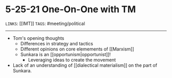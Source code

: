 # 5-25-21 One-On-One with TM
`LINKS`: [[IMT]]
`TAGS`: #meeting/political 

---
- Tom's opening thoughts
	- Differences in strategy and tactics
	- Different opinions on core elemements of [[Marxism]]
	- Sunkara is an [[opportunism|opportunist]]!
		- Leveraging ideas to create the movement
- Lack of an understanding of [[dialectical materialism]] on the part of Sunkara.